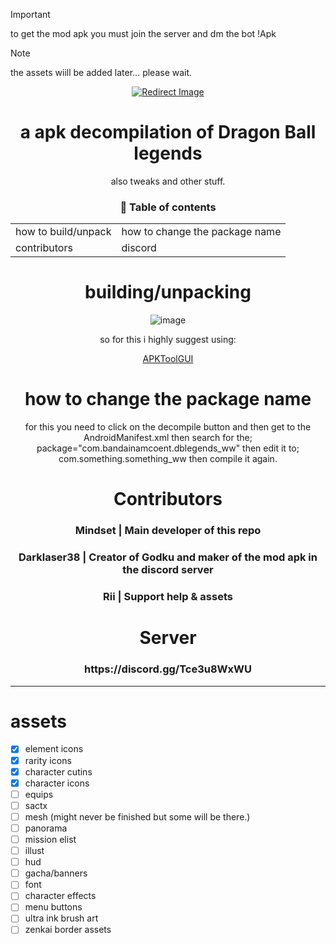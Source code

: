 > [!IMPORTANT]
> 
> to get the mod apk you must join the server and dm the bot !Apk

> [!NOTE]
>
> the assets wiill be added later... please wait.

<div align='center'>

[![Redirect Image](https://media.discordapp.net/attachments/1220481805602394174/1223470603978281170/Untitled.jpg?ex=6619f8ca&is=660783ca&hm=0395fb8d6851cb7ec3f76094f392df641905e12acef93cd422149e9d0dd3dd7a&=&format=webp&width=1440&height=533)](https://discord.gg/zuX5ZbR3Qh)

<h1>a apk decompilation of Dragon Ball legends</h1>
<p>also tweaks and other stuff.</p>

</div>

<div align='center'>

### 📖 Table of contents

|                         |                         |
|-------------------------|-------------------------|
| how to build/unpack | how to change the package name |
| contributors | discord |

</div>

<div align='center'>
<h1>building/unpacking</h1>
  
![image](https://github.com/GodkuHacking/Dragon-Ball-Legends/assets/138173273/fc96e63d-e184-4cb8-a1fc-38386baecffd)

<p>so for this i highly suggest using:<p>
  
 [APKToolGUI](https://github.com/AndnixSH/APKToolGUI)

</div>

<div align='center'>
<h1> how to change the package name</h1>
  <p>for this you need to click on the decompile button and then get to the AndroidManifest.xml then search for the; package="com.bandainamcoent.dblegends_ww" then edit it to; com.something.something_ww then compile it again.</p>
  
</div>

<div align='center'>
<h1>Contributors</h1>
<h3>Mindset | Main developer of this repo</h3>
<h3>Darklaser38 | Creator of Godku and maker of the mod apk in the discord server</h3>
<h3>Rii | Support help & assets</h3>
  
<div align='center'>
<h1>Server</h1>
<h3>https://discord.gg/Tce3u8WxWU</h3>

</div>

-----
<div align='left'>
  
# assets

- [x] element icons
- [x] rarity icons
- [x] character cutins
- [x] character icons
- [ ] equips
- [ ] sactx
- [ ] mesh (might never be finished but some will be there.)
- [ ] panorama
- [ ] mission elist
- [ ] illust
- [ ] hud
- [ ] gacha/banners
- [ ] font
- [ ] character effects
- [ ] menu buttons
- [ ] ultra ink brush art
- [ ] zenkai border assets

</div>
